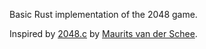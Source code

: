 Basic Rust implementation of the 2048 game.

Inspired by [2048.c](https://github.com/mevdschee/2048.c) by [Maurits van der Schee](https://github.com/mevdschee).
